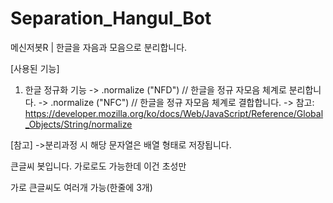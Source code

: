 # Separation_Hangul_Bot
메신저봇R | 한글을 자음과 모음으로 분리합니다.


[사용된 기능]

1. 한글 정규화 기능
-> .normalize ("NFD")  // 한글을 정규 자모음 체계로 분리합니다.
-> .normalize ("NFC")  // 한글을 정규 자모음 체계로 결합합니다.
-> 참고: https://developer.mozilla.org/ko/docs/Web/JavaScript/Reference/Global_Objects/String/normalize


[참고]
->분리과정 시 해당 문자열은 배열 형태로 저장됩니다.

큰글씨 봇입니다. 가로로도 가능한데 이건 초성만

가로 큰글씨도 여러개 가능(한줄에 3개)
